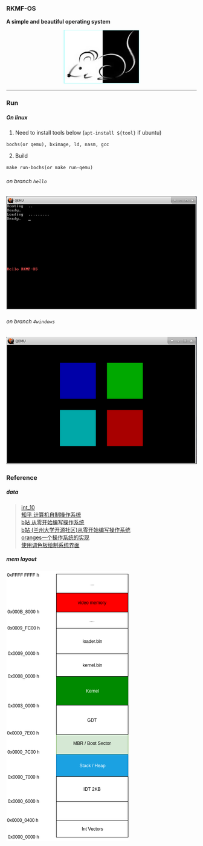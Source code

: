### RKMF-OS 


**A simple and beautiful operating system**



<div align="center"><img src="./image/rkmf.png" /></div> 

------


### Run
##### On linux
1. Need to install tools below (`apt-install ${tool}` if ubuntu)
```
bochs(or qemu), bximage, ld, nasm, gcc
```

2. Build

```
make run-bochs(or make run-qemu)
```

###### on branch `hello`
![hello-rkmf-os.png](image/hello-rkmf-os.png)


###### on branch `4windows`
![4windows.png](image/4windows.png)


### Reference

##### data

> [int_10](https://stanislavs.org/helppc/int_10.html)  
> [知乎 计算机自制操作系统](https://zhuanlan.zhihu.com/c_1193254878150045696)  
> [b站 从零开始编写操作系统](https://space.bilibili.com/5090346)  
> [b站 (兰州大学开源社区)从零开始编写操作系统](https://www.bilibili.com/video/BV14J411R7iz)  
> [oranges一个操作系统的实现](https://www.amazon.cn/dp/B00FF1Y9AQ)  
> [使用调色板绘制系统界面](https://www.jianshu.com/p/c4856ec3313f)


##### mem layout  

![mem.png](image/mem.png) 
